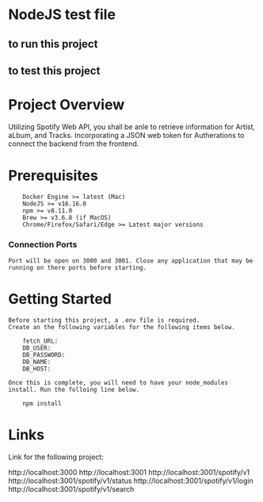 # NodeJS test file
## to run this project

## to test this project

# Project Overview
Utilizing Spotify Web API, you shall be anle to retrieve information for Artist, aLbum, and Tracks. Incorporating a JSON web token for Autherations to connect the backend from the frontend.

# Prerequisites
```shell
    Docker Engine >= latest (Mac)
    NodeJS >= v16.16.0
    npm >= v8.11.0
    Brew >= v3.6.8 (if MacOS)
    Chrome/Firefox/Safari/Edge >= Latest major versions
```
### Connection Ports
    Port will be open on 3000 and 3001. Close any application that may be running on there ports before starting.

# Getting Started
    Before starting this project, a .env file is required.
    Create an the following variables for the following items below.

```Shell
    fetch_URL:
    DB_USER:
    DB_PASSWORD:
    DB_NAME:
    DB_HOST:
```
    Once this is complete, you will need to have your node_modules install. Run the folloing line below.

```Shell
    npm install
```
# Links

Link for the following project:

http://localhost:3000 
http://localhost:3001 
http://localhost:3001/spotify/v1 
http://localhost:3001/spotify/v1/status 
http://localhost:3001/spotify/v1/login 
http://localhost:3001/spotify/v1/search 